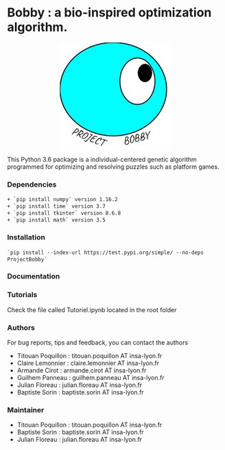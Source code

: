 # Bobby : a bio-inspired optimization algorithm.

<div style = "display: flex; justify-content: center;">
  <img src="LogoBobby.svg" height="250">
</div>

This Python 3.6 package is a individual-centered genetic algorithm programmed for optimizing and resolving puzzles such as platform games.

### Dependencies

```
+ `pip install numpy` version 1.16.2
+ `pip install time` version 3.7
+ `pip install tkinter` version 8.6.8
+ `pip install math` version 3.5
```

### Installation 

```
`pip install --index-url https://test.pypi.org/simple/ --no-deps ProjectBobby`
```

### Documentation



### Tutorials

Check the file called Tutoriel.ipynb located in the root folder

### Authors

For bug reports, tips and feedback, you can contact the authors 
+ Titouan Poquillon : titouan.poquillon AT insa-lyon.fr
+ Claire Lemonnier : claire.lemonnier AT insa-lyon.fr
+ Armande Cirot : armande.cirot AT insa-lyon.fr
+ Guilhem Panneau : guilhem.panneau AT insa-lyon.fr
+ Julian Floreau : julian.floreau AT insa-lyon.fr
+ Baptiste Sorin : baptiste.sorin AT insa-lyon.fr

### Maintainer 

+ Titouan Poquillon : titouan.poquillon AT insa-lyon.fr
+ Baptiste Sorin : baptiste.sorin AT insa-lyon.fr
+ Julian Floreau : julian.floreau AT insa-lyon.fr
